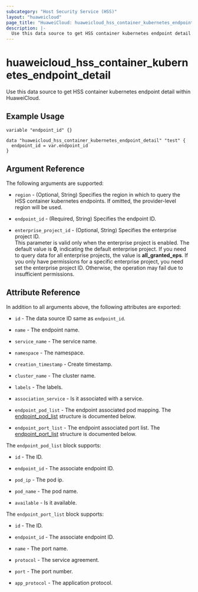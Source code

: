 ```yaml
---
subcategory: "Host Security Service (HSS)"
layout: "huaweicloud"
page_title: "HuaweiCloud: huaweicloud_hss_container_kubernetes_endpoint_detail"
description: |-
  Use this data source to get HSS container kubernetes endpoint detail within HuaweiCloud.
---
```


# huaweicloud_hss_container_kubernetes_endpoint_detail

Use this data source to get HSS container kubernetes endpoint detail within HuaweiCloud.

## Example Usage

```hcl
variable "endpoint_id" {}

data "huaweicloud_hss_container_kubernetes_endpoint_detail" "test" {
  endpoint_id = var.endpoint_id
}
```

## Argument Reference

The following arguments are supported:

* `region` - (Optional, String) Specifies the region in which to query the HSS container kubernetes endpoints.
  If omitted, the provider-level region will be used.

* `endpoint_id` - (Required, String) Specifies the endpoint ID.

* `enterprise_project_id` - (Optional, String) Specifies the enterprise project ID.  
  This parameter is valid only when the enterprise project is enabled.
  The default value is **0**, indicating the default enterprise project.
  If you need to query data for all enterprise projects, the value is **all_granted_eps**.
  If you only have permissions for a specific enterprise project, you need set the enterprise project ID. Otherwise,
  the operation may fail due to insufficient permissions.

## Attribute Reference

In addition to all arguments above, the following attributes are exported:

* `id` - The data source ID same as `endpoint_id`.

* `name` - The endpoint name.

* `service_name` - The service name.

* `namespace` - The namespace.

* `creation_timestamp` - Create timestamp.

* `cluster_name` - The cluster name.

* `labels` - The labels.

* `association_service` - Is it associated with a service.

* `endpoint_pod_list` - The endpoint associated pod mapping.
  The [endpoint_pod_list](#endpoint_pod_list_struct) structure is documented below.

* `endpoint_port_list` - The endpoint associated port list.
  The [endpoint_port_list](#endpoint_port_list_struct) structure is documented below.

<a name="endpoint_pod_list_struct"></a>
The `endpoint_pod_list` block supports:

* `id` - The ID.

* `endpoint_id` - The associate endpoint ID.

* `pod_ip` - The pod ip.

* `pod_name` - The pod name.

* `available` - Is it available.

<a name="endpoint_port_list_struct"></a>
The `endpoint_port_list` block supports:

* `id` - The ID.

* `endpoint_id` - The associate endpoint ID.

* `name` - The port name.

* `protocol` - The service agreement.

* `port` - The port number.

* `app_protocol` - The application protocol.
